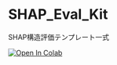# SHAP_Eval_Kit
SHAP構造評価テンプレート一式

[![Open In Colab](https://colab.research.google.com/assets/colab-badge.svg)](https://colab.research.google.com/drive/1nKeKu_UIpiICoTni3fVV5KH3BOhWDprA?hl=ja)

